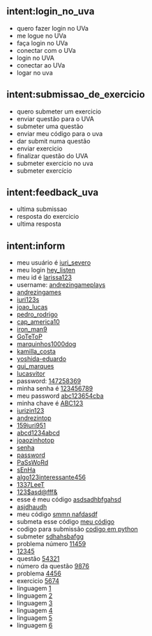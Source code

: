 ## intent:login_no_uva
- quero fazer login no UVa
- me logue no UVa
- faça login no UVa
- conectar com o UVa
- login no UVA
- conectar ao UVa
- logar no uva

## intent:submissao_de_exercicio
- quero submeter um exercicio
- enviar questão para o UVA
- submeter uma questão
- enviar meu código para o uva
- dar submit numa questão
- enviar exercicio
- finalizar questão do UVA
- submeter exercicio no uva
- submeter exercício

## intent:feedback_uva
- ultima submissao
- resposta do exercicio
- ultima resposta

## intent:inform
- meu usuário é [iuri_severo](username)
- meu login [hey_listen](username)
- meu id é [larissa123](username)
- username: [andrezingameplays](username)
- [andrezingames](username)
- [iuri123s](username)
- [joao_lucas](username)
- [pedro_rodrigo](username)
- [cap_america10](username)
- [iron_man9](username)
- [GoTeToP](username)
- [marquinhos1000dog](username)
- [kamilla_costa](username)
- [yoshida-eduardo](username)
- [gui_marques](username)
- [lucasvitor](username)
- password: [147258369](password)
- minha senha é [123456789](password)
- meu password [abc123654cba](password)
- minha chave é [ABC123](password)
- [iurizin123](password)
- [andrezintop](password)
- [159iuri951](password)
- [abcd1234abcd](password)
- [joaozinhotop](password)
- [senha](password)
- [password](password)
- [PaSsWoRd](password)
- [sEnHa](password)
- [algo123interessante456](password)
- [1337LeeT](password)
- [123$asd@fff&](password)
- esse é meu código [asdsadhbfgahsd](codigo)
- [asjdhaudh](codigo)
- meu código [smmn nafdasdf](codigo)
- submeta esse código [meu código](codigo)
- codigo para submissão [codigo em python](codigo)
- submeter [sdhahsbafgg](codigo)
- problema número [11459](problema)
- [12345](problema)
- questão [54321](problema)
- número da questão [9876](problema)
- problema [4456](problema)
- exercicio [5674](problema)
- linguagem [1](linguagem)
- linguagem [2](linguagem)
- linguagem [3](linguagem)
- linguagem [4](linguagem)
- linguagem [5](linguagem)
- linguagem [6](linguagem)

